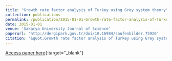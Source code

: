 ```yaml
---
title: "Growth rate factor analysis of Turkey using Grey system theory"
collection: publications
permalink: /publication/2015-01-01-Growth-rate-factor-analysis-of-Turkey-using-Grey-system-theo
date: 2015-01-01
venue: 'Sakarya University Journal of Science'
paperurl: 'http://dergipark.gov.tr/doi/10.16984/saufenbilder.75926'
citation: '&quot;Growth rate factor analysis of Turkey using Grey system theory.&quot; Sakarya University Journal of Science, 2015.'
---
```

[Access paper here](http://dergipark.gov.tr/doi/10.16984/saufenbilder.75926){:target="_blank"}
